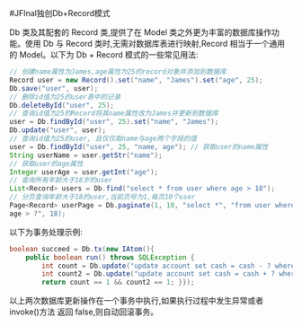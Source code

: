 #JFInal独创Db+Record模式

Db 类及其配套的 Record 类,提供了在 Model 类之外更为丰富的数据库操作功能。使用 Db 与 Record 类时,无需对数据库表进行映射,Record 相当于一个通用的 Model。以下为 Db + Record 模式的一些常见用法:

```java
// 创建name属性为James,age属性为25的record对象并添加到数据库
Record user = new Record().set("name", "James").set("age", 25);
Db.save("user", user);
// 删除id值为25的user表中的记录
Db.deleteById("user", 25);
// 查询id值为25的Record将其name属性改为James并更新到数据库
user = Db.findById("user", 25).set("name", "James");
Db.update("user", user);
// 查询id值为25的user, 且仅仅取name与age两个字段的值
user = Db.findById("user", 25, "name, age"); // 获取user的name属性
String userName = user.getStr("name");
// 获取user的age属性
Integer userAge = user.getInt("age");
// 查询所有年龄大于18岁的user
List<Record> users = Db.find("select * from user where age > 18");
// 分页查询年龄大于18的user,当前页号为1,每页10个user
Page<Record> userPage = Db.paginate(1, 10, "select *", "from user where http://ww
age > ?", 18);
```

以下为事务处理示例:

```java
boolean succeed = Db.tx(new IAtom(){
    public boolean run() throws SQLException {
        int count = Db.update("update account set cash = cash - ? where id = ?", 100, 123);
        int count2 = Db.update("update account set cash = cash + ? where id = ?", 100, 456);
        return count == 1 && count2 == 1; }});
```

以上两次数据库更新操作在一个事务中执行,如果执行过程中发生异常或者 invoke()方法 返回 false,则自动回滚事务。
